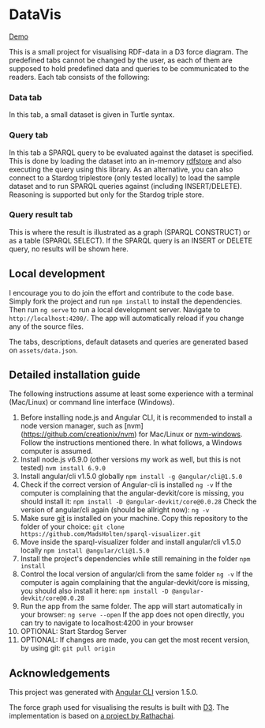# DataVis

[Demo](https://madsholten.github.io/sparql-visualizer/)

This is a small project for visualising RDF-data in a D3 force diagram. The predefined tabs cannot be changed by the user, as each of them are supposed to hold predefined data and queries to be communicated to the readers. Each tab consists of the following:

### Data tab

In this tab, a small dataset is given in Turtle syntax.

### Query tab

In this tab a SPARQL query to be evaluated against the dataset is specified. This is done by loading the dataset into an in-memory [rdfstore](https://www.npmjs.com/package/rdfstore) and also executing the query using this library. As an alternative, you can also connect to a Stardog triplestore (only tested locally) to load the sample dataset and to run SPARQL queries against (including INSERT/DELETE). Reasoning is supported but only for the Stardog triple store.

### Query result tab

This is where the result is illustrated as a graph (SPARQL CONSTRUCT) or as a table (SPARQL SELECT). If the SPARQL query is an INSERT or DELETE query, no results will be shown here.

## Local development

I encourage you to do join the effort and contribute to the code base. Simply fork the project and run `npm install` to install the dependencies. Then run `ng serve` to run a local development server. Navigate to `http://localhost:4200/`. The app will automatically reload if you change any of the source files.

The tabs, descriptions, default datasets and queries are generated based on `assets/data.json`.

## Detailed installation guide
The following instructions assume at least some experience with a terminal (Mac/Linux) or command line interface (Windows).
1) Before installing node.js and Angular CLI, it is recommended to install a node version manager, such as [nvm] (https://github.com/creationix/nvm) for Mac/Linux or [nvm-windows](https://github.com/coreybutler/nvm-windows). Follow the instructions mentioned there. In what follows, a Windows computer is assumed.
2) Install node.js v6.9.0 (other versions my work as well, but this is not tested)
`nvm install 6.9.0`
3) Install angular/cli v1.5.0 globally
`npm install -g @angular/cli@1.5.0`
4) Check if the correct version of Angular-cli is installed
`ng -v`
If the computer is complaining that the angular-devkit/core is missing, you should install it:
`npm install -D @angular-devkit/core@0.0.28`
Check the version of angular/cli again (should be allright now):
`ng -v`
5) Make sure [git](https://git-scm.com/book/en/v2/Getting-Started-Installing-Git) is installed on your machine. Copy this repository to the folder of your choice:
`git clone https://github.com/MadsHolten/sparql-visualizer.git`
6) Move inside the sparql-visualizer folder and install angular/cli v1.5.0 locally
`npm install @angular/cli@1.5.0`
7) Install the project's dependencies while still remaining in the folder
`npm install`
8) Control the local version of angular/cli from the same folder
`ng -v`
If the computer is again complaining that the angular-devkit/core is missing, you should also install it here:
`npm install -D @angular-devkit/core@0.0.28`
9) Run the app from the same folder. The app will start automatically in your browser:
`ng serve --open`
If the app does not open directly, you can try to navigate to localhost:4200 in your browser
10) OPTIONAL: Start Stardog Server
11) OPTIONAL: If changes are made, you can get the most recent version, by using git:
`git pull origin`

## Acknowledgements

This project was generated with [Angular CLI](https://github.com/angular/angular-cli) version 1.5.0.

The force graph used for visualising the results is built with [D3](https://d3js.org/). The implementation is based on [a project by Rathachai](https://github.com/Rathachai/d3rdf).
